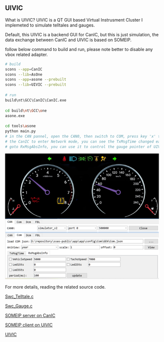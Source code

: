 ## UIVIC

What is UIVIC? UIVIC is a QT GUI based Virtual Instrusment Cluster I implemeted to simulate telltales and gauges.

Default, this UIVIC is a backend GUI for CanIC, but this is just simulation, the data exchange between CanIC and UIVIC is based on SOMEIP.

follow below command to build and run, please note better to disable any vbox related adapter.

```sh
# build
scons --app=CanIC
scons --lib=AsOne
scons --app=asone --prebuilt
scons --lib=UIVIC --prebuilt

# run
build\nt\GCC\CanIC\CanIC.exe

cd build\nt\GCC\one
asone.exe

cd tools\asone
python main.py
# in the CAN pannel, open the CAN0, then switch to COM, press key 'x' to request
# the CanIC to enter Network mode, you can see the TxMsgTime changed each second
# goto RxMsgAbsInfo, you can use it to control the gauge pointer of UIVIC.
```

![CANIC](../images/uivic-canic-demo.png)

For more details, reading the related source code.

[Swc_Telltale.c](../../app/app/config/SWC/Telltale/Swc_Telltale.c)

[Swc_Gauge.c](../../app/app/config/SWC/Gauge/Swc_Gauge.c)

[SOMEIP server on CanIC](../../tools/asone/src/ui/vic/server.cpp)

[SOMEIP client on UIVIC](../../tools/asone/src/ui/vic/client.cpp)

[UIVIC](../../tools/asone/src/ui/UIVIC.cpp)


